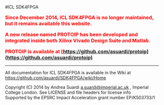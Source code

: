 #ICL SDK4FPGA

 <div style="font-size:12pt;color:red;">

**Since December 2014, ICL SDK4FPGA is no longer maintained, but it remains available this website.**

**A new release named PROTOIP has been developed and integrated inside both Xilinx Vivado Design Suite and Matlab.**

**PROTOIP is available at [https://github.com/asuardi/protoip](https://github.com/asuardi/protoip)**

</div>

----------



All documentation for ICL SDK4FPGA is available in the Wiki
at https://github.com/asuardi/SDK4FPGA/wiki/Home

Copyright (C) 2014 by Andrea Suardi <a.suardi@imperial.ac.uk> , Imperial College London.
See LICENSE and file headers for license info  
Supported by the EPSRC Impact Acceleration grant number EP/K503733/1 
